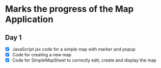# Marks the progress of the Map Application
## Day 1
- [x] JavaScript jsx code for a simple map with marker and popup
- [x] Code for creating a new map
- [x] Code for SimpleMapSheet to correctly edit, create and display the map
